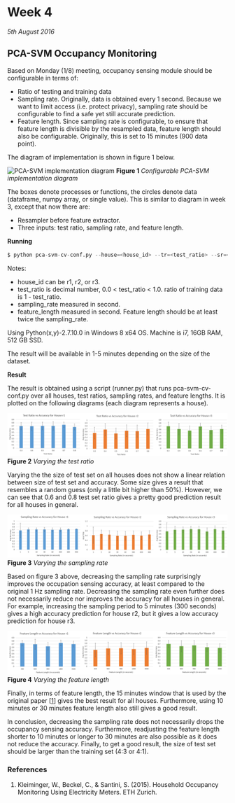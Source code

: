 # Week 4
*5th August 2016*

## PCA-SVM Occupancy Monitoring
Based on Monday (1/8) meeting, occupancy sensing module should be configurable in terms of:
* Ratio of testing and training data
* Sampling rate. Originally, data is obtained every 1 second. Because we want to limit access (i.e. protect privacy), sampling rate should be configurable to find a safe yet still accurate prediction.
* Feature length. Since sampling rate is configurable, to ensure that feature length is divisible by the resampled data, feature length should also be configurable. Originally, this is set to 15 minutes (900 data point).

The diagram of implementation is shown in figure 1 below.

![PCA-SVM implementation diagram](../images/configurable-pca-svm.png)
    **Figure 1** *Configurable PCA-SVM implementation diagram*
    
The boxes denote processes or functions, the circles denote data (dataframe, numpy array, or single value). This is similar to diagram in week 3, except that now there are:
* Resampler before feature extractor.
* Three inputs: test ratio, sampling rate, and feature length.

**Running**

```py
$ python pca-svm-cv-conf.py --house=<house_id> --tr=<test_ratio> --sr=<sampling_rate> --fl=<feature length>
```

Notes:
* house_id can be r1, r2, or r3.
* test_ratio is decimal number, 0.0 < test_ratio < 1.0. ratio of training data is 1 - test_ratio.
* sampling_rate measured in second.
* feature_length measured in second. Feature length should be at least twice the sampling_rate.

Using Python(x,y)-2.7.10.0 in Windows 8 x64 OS. Machine is i7, 16GB RAM, 512 GB SSD. 

The result will be available in 1-5 minutes depending on the size of the dataset.

**Result**

The result is obtained using a script (runner.py) that runs pca-svm-cv-conf.py over all houses, test ratios, sampling rates, and feature lengths. It is plotted on the following diagrams (each diagram represents a house).

![Varying the test ratio](../images/tr.png)
    **Figure 2** *Varying the test ratio*	

Varying the the size of test set on all houses does not show a linear relation between size of test set and accuracy. Some size gives a result that resembles a random guess (only a little bit higher than 50%). However, we can see that 0.6 and 0.8 test set ratio gives a pretty good prediction result for all houses in general.
	
![Varying the sampling rate](../images/sr.png)
    **Figure 3** *Varying the sampling rate*	

Based on figure 3 above, decreasing the sampling rate surprisingly improves the occupation sensing accuracy, at least compared to the original 1 Hz sampling rate. Decreasing the sampling rate even further does not necessarily reduce nor improves the accuracy for all houses in general. For example, increasing the sampling period to 5 minutes (300 seconds) gives a high accuracy prediction for house r2, but it gives a low accuracy prediction for house r3.
	
![Varying the feature length](../images/fl.png)
    **Figure 4** *Varying the feature length*
	
Finally, in terms of feature length, the 15 minutes window that is used by the original paper [[1](#household)] gives the best result for all houses. Furthermore, using 10 minutes or 30 minutes feature length also still gives a good result.

In conclusion, decreasing the sampling rate does not necessarily drops the occupancy sensing accuracy. Furthermore, readjusting the feature length shorter to 10 minutes or longer to 30 minutes are also possible as it does not reduce the accuracy. Finally, to get a good result, the size of test set should be larger than the training set (4:3 or 4:1).

### References
1. <div id="household"/> Kleiminger, W., Beckel, C., & Santini, S. (2015). Household Occupancy Monitoring Using Electricity Meters. ETH Zurich.